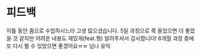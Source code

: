 # 피드백

이틀 동안 줌으로 수업하시느라 고생 많으셨습니다.
5일 과정으로 쭉 들었으면 더 좋았을 것 같지만 어려운 내용도 재밌게(feat.형) 알려주셔서 감사합니다!
6개월 과정 중에 또 다시 뵐 수 있었으면 좋겠어요ㅠㅠ 넘나 유익